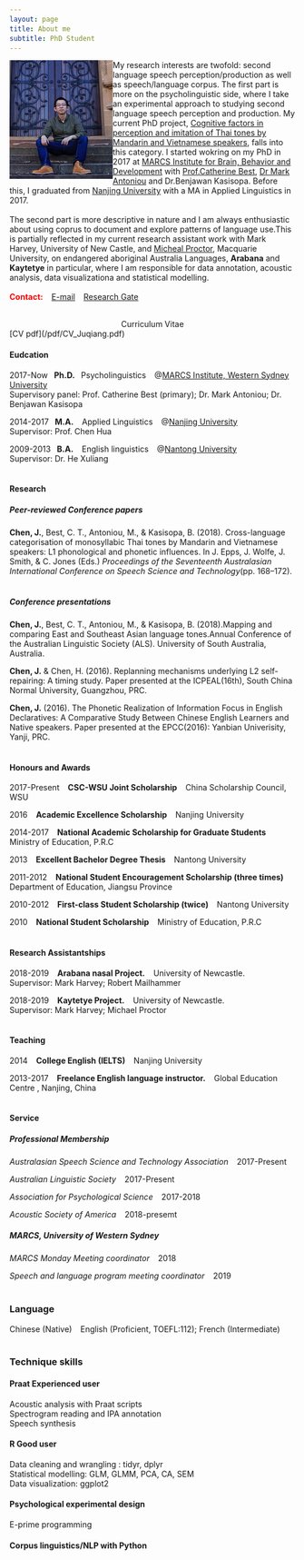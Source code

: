 ```yaml
---
layout: page
title: About me
subtitle: PhD Student 
---
```



<img align="left" src="/img/homepage_1.jpg" HSPACE=”50” VSPACE=”50”>


My research interests are twofold: second language speech perception/production as well as speech/language corpus. The first part is more on the psycholinguistic side, where I take an experimental approach to studying second language speech perception and production. My current PhD project, [Cognitive factors in perception and imitation of Thai tones by Mandarin and Vietnamese speakers]((https://www.westernsydney.edu.au/marcs/our_team/research_students/juqiang_chen)), falls into this category. I started wokring on my PhD in 2017 at [MARCS Institute for Brain, Behavior and Development](https://www.westernsydney.edu.au/marcs) with [Prof.Catherine Best](https://www.westernsydney.edu.au/marcs/our_team/researchers/professor_catherine_best), [Dr Mark Antoniou](https://www.westernsydney.edu.au/marcs/our_team/researchers/dr_mark_antoniou) and Dr.Benjawan Kasisopa. Before this, I graduated from [Nanjing University](https://www.nju.edu.cn/EN/) with a MA in Applied Linguistics in 2017.
<br>
<br>
The second part is more descriptive in nature and I am always enthusiastic about using coprus to document and explore patterns of language use.This is partially reflected in my current research assistant work with Mark Harvey, University of New Castle, and [Micheal Proctor](https://researchers.mq.edu.au/en/persons/michael-proctor), Macquarie University, on endangered aboriginal Australia Languages, **Arabana** and **Kaytetye** in particular, where I am responsible for data annotation, acoustic analysis, data visualizationa and statistical modelling.
<br>
<br>
**<span style="color:red">Contact:</span>**
&ensp; [E-mail](j.chen2@westernsydney.edu.au) &ensp;  [Research Gate](https://www.researchgate.net/profile/Juqiang_Chen?ev=hdr_xprf&_sg=PLd--S4rAxP355beD9SM1NWekpEyCSV_oWPDxaa8_5hLBOmdyQJVSwqxv12hMo2PFyb3bv46jlgHK-plv-VTZhHJ) 
<br>
<br>

<center>Curriculum Vitae</center>
[CV pdf](/pdf/CV_Juqiang.pdf)

#### Eudcation

2017-Now &ensp;**Ph.D.** &ensp;Psycholinguistics &ensp;  @[MARCS Institute, Western Sydney University](https://www.westernsydney.edu.au/marcs) 
<br>Supervisory panel: Prof. Catherine Best (primary); Dr. Mark Antoniou; Dr. Benjawan Kasisopa

2014-2017&ensp;    **M.A.** &ensp; Applied Linguistics &ensp; @[Nanjing University](https://www.nju.edu.cn/EN/) 
<br>Supervisor: Prof. Chen Hua

2009-2013    &ensp;**B.A.** &ensp; English linguistics &ensp;     @[Nantong University](http://www.ntu.edu.cn)
<br>Supervisor: Dr. He Xuliang
<br>
<br>

#### Research

##### Peer-reviewed Conference papers

**Chen, J.**, Best, C. T., Antoniou, M., & Kasisopa, B. (2018). Cross-language categorisation of monosyllabic Thai tones by Mandarin and Vietnamese speakers: L1 phonological and phonetic influences. In J. Epps, J. Wolfe, J. Smith, & C. Jones (Eds.) *Proceedings of the Seventeenth Australasian International Conference on Speech Science and Technology*(pp. 168–172). 
<br>
<br>

##### Conference presentations

**Chen, J.**, Best, C. T., Antoniou, M., & Kasisopa, B. (2018).Mapping and comparing East and Southeast Asian language tones.Annual Conference of the Australian Linguistic Society (ALS). University of South Australia, Australia.

**Chen, J.** & Chen, H. (2016). Replanning mechanisms underlying L2 self-repairing: A timing study. Paper presented at the ICPEAL(16th), South China Normal University, Guangzhou, PRC.

**Chen, J.** (2016). The Phonetic Realization of Information Focus in English Declaratives: A Comparative Study Between Chinese English Learners and Native speakers. Paper presented at the EPCC(2016): Yanbian Univerisity, Yanji, PRC.
<br>
<br>

#### Honours and Awards

2017-Present &ensp; **CSC-WSU Joint Scholarship** &ensp; China Scholarship Council, WSU

2016     &ensp; **Academic Excellence Scholarship**  &ensp;     Nanjing University

2014-2017     &ensp; **National Academic Scholarship for Graduate Students** &ensp;     Ministry of Education, P.R.C

2013 &ensp; **Excellent Bachelor Degree Thesis** &ensp;     Nantong University

2011-2012     &ensp; **National Student Encouragement Scholarship (three times)** &ensp; Department of Education, Jiangsu Province

2010-2012 &ensp; **First-class Student Scholarship (twice)** &ensp; Nantong University

2010 &ensp;    **National Student Scholarship** &ensp;     Ministry of Education, P.R.C
<br>
<br>

#### Research Assistantships

2018-2019  &ensp; **Arabana nasal Project.** &ensp;  University of Newcastle. <br>Supervisor: Mark Harvey; Robert Mailhammer

2018-2019  &ensp; **Kaytetye Project.** &ensp;  University of Newcastle.
<br>Supervisor: Mark Harvey; Michael Proctor
<br>
<br>

#### Teaching

2014  &ensp; **College English (IELTS)** &ensp; Nanjing University

2013-2017  &ensp; **Freelance English language instructor.** &ensp; Global Education Centre , Nanjing, China
<br>
<br>

#### Service

##### Professional Membership

*Australasian Speech Science and Technology Association* &ensp; 2017-Present

*Australian Linguistic Society*            &ensp;                2017-Present

*Association for Psychological Science*    &ensp;               2017-2018

*Acoustic Society of America*              &ensp;               2018-presemt

##### MARCS, University of Western Sydney

*MARCS Monday Meeting coordinator* &ensp; 2018

*Speech and language program meeting coordinator* &ensp; 2019
<br>
<br>

### Language

Chinese (Native)  &ensp; English (Proficient, TOEFL:112); French (Intermediate)
<br>
<br>

### Technique skills

#### Praat    Experienced user

Acoustic analysis with Praat scripts
<br>Spectrogram reading and IPA annotation
<br>Speech synthesis

#### R    Good user

Data cleaning and wrangling : tidyr, dplyr
<br>Statistical modelling: GLM, GLMM, PCA, CA, SEM
<br>Data visualization: ggplot2

#### Psychological experimental design

E-prime programming 

#### Corpus linguistics/NLP with Python
